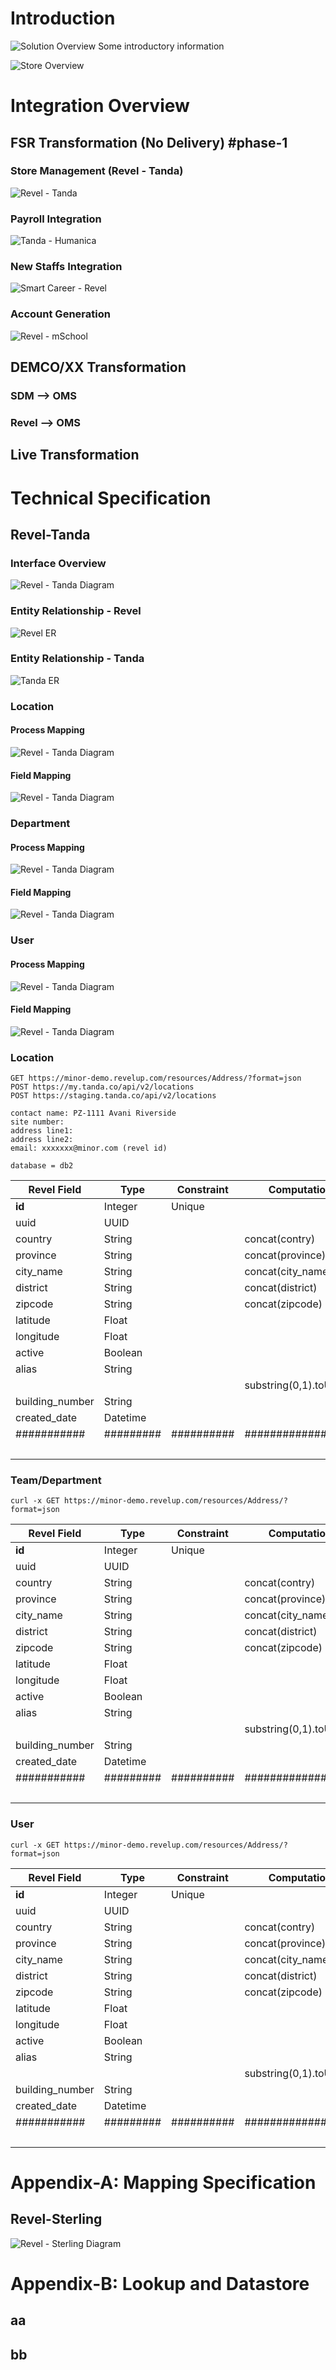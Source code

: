 # Introduction

![Solution Overview][solution_overview]
Some introductory information

![Store Overview](https://www.lucidchart.com/publicSegments/view/e1391c4a-f9fe-4374-a876-0c9352342e06/image.png "Store Overview")


# Integration Overview
## FSR Transformation (No Delivery) #phase-1
### Store Management (Revel - Tanda)
![Revel - Tanda][revel_tanda_component_integration]

### Payroll Integration
![Tanda - Humanica][tanda_humanica_component_integration]

### New Staffs Integration
![Smart Career - Revel][smartcareer_revel_component_integration]

### Account Generation
![Revel - mSchool][revel_mschool_component_integration]


## DEMCO/XX Transformation
### SDM --> OMS
### Revel --> OMS
## Live Transformation

# Technical Specification
## Revel-Tanda

### Interface Overview
![Revel - Tanda Diagram][revel_tanda_wiring_diagram]

### Entity Relationship - Revel
![Revel ER][revel_er]

### Entity Relationship - Tanda
![Tanda ER][tanda_er]


### Location

#### Process Mapping
![Revel - Tanda Diagram][map_process_location_revel_tanda]
#### Field Mapping
![Revel - Tanda Diagram][map_field_location_revel_tanda]


### Department

#### Process Mapping
![Revel - Tanda Diagram][map_process_team_revel_tanda]
#### Field Mapping
![Revel - Tanda Diagram][map_field_team_revel_tanda]

### User

#### Process Mapping
![Revel - Tanda Diagram][map_process_user_revel_tanda]
#### Field Mapping
![Revel - Tanda Diagram][map_field_user_revel_tanda]

### Location
```
GET https://minor-demo.revelup.com/resources/Address/?format=json
POST https://my.tanda.co/api/v2/locations
POST https://staging.tanda.co/api/v2/locations
```

```
contact name: PZ-1111 Avani Riverside
site number: 
address line1:
address line2: 
email: xxxxxxx@minor.com (revel id)
```

```
database = db2
```

| Revel Field | Type      | Constraint | Computation Logic | Tanda Field | Type      | Constraint |
| ----------- | --------- | ---------- | ----------------- | ----------- | --------- | ---------- |
| **id**      | Integer   | Unique     |                   |             |           |            |
| uuid        | UUID      |            |                   |             |           |            |
| country     | String    |            | concat(contry)    | address     | String    |            |
| province    | String    |            | concat(province)  |             |           |            |
| city_name   | String    |            | concat(city_name) |             |           |            |
| district    | String    |            | concat(district)  |             |           |            |
| zipcode     | String    |            | concat(zipcode)   |             |           |            |
| latitude    | Float     |            |                   | latitude    | Float     |            |
| longitude   | Float     |            |                   | longitude   | Float     |            |
| active      | Boolean   |            |                   |             |           |            |
| alias       | String    |            |                   | name        | String    |            |
|             |           |            | substring(0,1).toUpperCase() | short_name  |           |            |
| building_number | String    |            |                   |             |           |            |
| created_date    | Datetime  |            |                   |             |           |            |
| ########### | ######### | ########## | ################# | ########### | ######### | ########## |
|             |           |            |                   | specific_holiday_dates    | DateRange     | Ignore        |


### Team/Department
```
curl -x GET https://minor-demo.revelup.com/resources/Address/?format=json

```
| Revel Field | Type      | Constraint | Computation Logic | Tanda Field | Type      | Constraint |
| ----------- | --------- | ---------- | ----------------- | ----------- | --------- | ---------- |
| **id**      | Integer   | Unique     |                   |             |           |            |
| uuid        | UUID      |            |                   |             |           |            |
| country     | String    |            | concat(contry)    | address     | String    |            |
| province    | String    |            | concat(province)  |             |           |            |
| city_name   | String    |            | concat(city_name) |             |           |            |
| district    | String    |            | concat(district)  |             |           |            |
| zipcode     | String    |            | concat(zipcode)   |             |           |            |
| latitude    | Float     |            |                   | latitude    | Float     |            |
| longitude   | Float     |            |                   | longitude   | Float     |            |
| active      | Boolean   |            |                   |             |           |            |
| alias       | String    |            |                   | name        | String    |            |
|             |           |            | substring(0,1).toUpperCase() | short_name  |           |            |
| building_number | String    |            |                   |             |           |            |
| created_date    | Datetime  |            |                   |             |           |            |
| ########### | ######### | ########## | ################# | ########### | ######### | ########## |
|             |           |            |                   | specific_holiday_dates    | DateRange     |            |


### User
```
curl -x GET https://minor-demo.revelup.com/resources/Address/?format=json
```
| Revel Field | Type      | Constraint | Computation Logic | Tanda Field | Type      | Constraint |
| ----------- | --------- | ---------- | ----------------- | ----------- | --------- | ---------- |
| **id**      | Integer   | Unique     |                   |             |           |            |
| uuid        | UUID      |            |                   |             |           |            |
| country     | String    |            | concat(contry)    | address     | String    |            |
| province    | String    |            | concat(province)  |             |           |            |
| city_name   | String    |            | concat(city_name) |             |           |            |
| district    | String    |            | concat(district)  |             |           |            |
| zipcode     | String    |            | concat(zipcode)   |             |           |            |
| latitude    | Float     |            |                   | latitude    | Float     |            |
| longitude   | Float     |            |                   | longitude   | Float     |            |
| active      | Boolean   |            |                   |             |           |            |
| alias       | String    |            |                   | name        | String    |            |
|             |           |            | substring(0,1).toUpperCase() | short_name  |           |            |
| building_number | String    |            |                   |             |           |            |
| created_date    | Datetime  |            |                   |             |           |            |
| ########### | ######### | ########## | ################# | ########### | ######### | ########## |
|             |           |            |                   | specific_holiday_dates    | DateRange     |            |



# Appendix-A: Mapping Specification
## Revel-Sterling
![Revel - Sterling Diagram][revel_sterling_mapping]


# Appendix-B: Lookup and Datastore
  ## aa
  ## bb


[solution_overview]: https://www.lucidchart.com/publicSegments/view/e1391c4a-f9fe-4374-a876-0c9352342e06/image.png "Solution Overview"

[revel_tanda_component_integration]: https://www.lucidchart.com/publicSegments/view/6aa90135-4840-4faf-b845-cbce73e8077f/image.png "High Level Integraion of Revel and Tanda"

[tanda_humanica_component_integration]: https://www.lucidchart.com/publicSegments/view/216ddd53-f3c6-4d22-9ec6-c258e7c71ad4/image.png "High Level Integraion of Tanda and Humanica"

[smartcareer_revel_component_integration]: https://www.lucidchart.com/publicSegments/view/68fdfc1b-8c58-49cb-9796-5b2105e3826d/image.png "High Level Integraion of Smart Career and Revel"

[revel_mschool_component_integration]: https://www.lucidchart.com/publicSegments/view/39c4437f-7686-4096-95e5-fab928f8a3b0/image.png "High Level Integraion of Revel and mSchool"

[revel_tanda_wiring_diagram]: https://www.lucidchart.com/publicSegments/view/a4ededd4-8869-4a3c-bb02-f23f99679d1d/image.png "Wiring Diagram - Revel and Tanda"

[revel_sterling_mapping]: https://www.lucidchart.com/publicSegments/view/2bf05a7d-2414-4636-a695-e492e2bb08c8/image.png "Mapping Specification - Revel and Sterling"


[tanda_er]: https://www.lucidchart.com/publicSegments/view/e10aefe2-49a1-4db6-80d2-11947b9b9bef/image.png "Entity Relationship - Tanda"

[revel_er]: https://www.lucidchart.com/publicSegments/view/50f85f85-681d-4840-a138-3e91d7a2fe60/image.png "Entity Relationship - Revel"


[map_process_location_revel_tanda]: https://www.lucidchart.com/publicSegments/view/b80b91d4-fca3-435f-a359-5e03ea00e8d3/image.png "Process Mapping - Location (Revel to Tanda)"

[map_field_location_revel_tanda]: https://www.lucidchart.com/publicSegments/view/4b437fa5-35e5-4247-8837-0373ed0a7a9e/image.png "Field Mapping - Location (Revel to Tanda)"

[map_process_team_revel_tanda]: https://www.lucidchart.com/publicSegments/view/40df4279-0d2d-45fd-acb8-983cdbebd6e5/image.png "Process Mapping - Team (Revel to Tanda)"

[map_field_team_revel_tanda]: https://www.lucidchart.com/publicSegments/view/844088a1-b360-48e6-8b15-f1625e2f4223/image.png "Field Mapping - Team (Revel to Tanda)"

[map_process_user_revel_tanda]: https://www.lucidchart.com/publicSegments/view/da524f98-65ad-4da9-bb5e-960e94e85d5e/image.png "Process Mapping - User (Revel to Tanda)"

[map_field_user_revel_tanda]: https://www.lucidchart.com/publicSegments/view/74fcdda3-fa5a-4ae6-a2bc-a15a764396bf/image.png "Field Mapping - User (Revel to Tanda)"

[map_process_manager_revel_tanda]: https://www.lucidchart.com/publicSegments/view/da524f98-65ad-4da9-bb5e-960e94e85d5e/image.png "Process Mapping - Manager (Revel to Tanda)"

[map_field_manager_revel_tanda]: https://www.lucidchart.com/publicSegments/view/5b460e9a-68d9-44d3-9446-ab29d8b0b12d/image.png "Field Mapping - Manager (Revel to Tanda)"